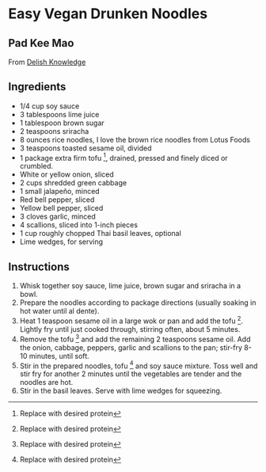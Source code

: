 # Easy Vegan Drunken Noodles
## Pad Kee Mao

From [Delish Knowledge](https://www.delishknowledge.com/easy-vegan-drunken-noodles/)

## Ingredients
- 1/4 cup soy sauce
- 3 tablespoons lime juice
- 1 tablespoon brown sugar
- 2 teaspoons sriracha
- 8 ounces rice noodles, I love the brown rice noodles from Lotus Foods
- 3 teaspoons toasted sesame oil, divided
- 1 package extra firm tofu [^1], drained, pressed and finely diced or crumbled.
- White or yellow onion, sliced
- 2 cups shredded green cabbage
- 1 small jalapeño, minced
- Red bell pepper, sliced
- Yellow bell pepper, sliced
- 3 cloves garlic, minced
- 4 scallions, sliced into 1-inch pieces
- 1 cup roughly chopped Thai basil leaves, optional
- Lime wedges, for serving

## Instructions

1. Whisk together soy sauce, lime juice, brown sugar and sriracha in a bowl.
2. Prepare the noodles according to package directions (usually soaking in hot water until al dente).
3. Heat 1 teaspoon sesame oil in a large wok or pan and add the tofu [^1]. Lightly fry until just cooked through, stirring often, about 5 minutes.
4. Remove the tofu [^1] and add the remaining 2 teaspoons sesame oil. Add the onion, cabbage, peppers, garlic and scallions to the pan; stir-fry 8-10 minutes, until soft.
5. Stir in the prepared noodles, tofu [^1] and soy sauce mixture. Toss well and stir fry for another 2 minutes until the vegetables are tender and the noodles are hot.
6. Stir in the basil leaves. Serve with lime wedges for squeezing.


[^1]: Replace with desired protein
